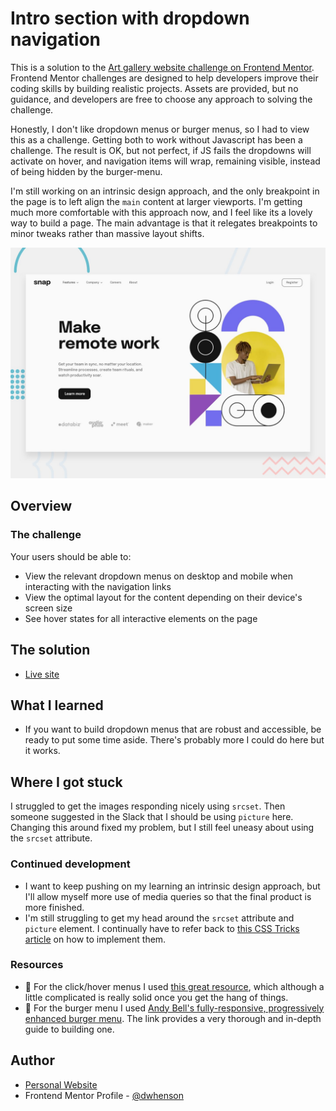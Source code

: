 # Intro section with dropdown navigation

This is a solution to the [Art gallery website challenge on Frontend Mentor](https://www.frontendmentor.io/challenges/intro-section-with-dropdown-navigation-ryaPetHE5). Frontend Mentor challenges are designed to help developers improve their coding skills by building realistic projects. Assets are provided, but no guidance, and developers are free to choose any approach to solving the challenge.

Honestly, I don't like dropdown menus or burger menus, so I had to view this as a challenge. Getting both to work without Javascript has been a challenge. The result is OK, but not perfect, if JS fails the dropdowns will activate on hover, and navigation items will wrap, remaining visible, instead of being hidden by the burger-menu.

I'm still working on an intrinsic design approach, and the only breakpoint in the page is to left align the `main` content at larger viewports. I'm getting much more comfortable with this approach now, and I feel like its a lovely way to build a page. The main advantage is that it relegates breakpoints to minor tweaks rather than massive layout shifts.

![Design preview for the navigation challenge coding challenge](images/desktop-preview.jpg)

## Overview

### The challenge

Your users should be able to:

- View the relevant dropdown menus on desktop and mobile when interacting with the navigation links
- View the optimal layout for the content depending on their device's screen size
- See hover states for all interactive elements on the page

## The solution

- [Live site](https://fem-navigation-page.vercel.app/)

## What I learned

- If you want to build dropdown menus that are robust and accessible, be ready to put some time aside. There's probably more I could do here but it works.

## Where I got stuck

I struggled to get the images responding nicely using `srcset`. Then someone suggested in the Slack that I should be using `picture` here. Changing this around fixed my problem, but I still feel uneasy about using the `srcset` attribute.

### Continued development

- I want to keep pushing on my learning an intrinsic design approach, but I'll allow myself more use of media queries so that the final product is more finished.
- I'm still struggling to get my head around the `srcset` attribute and `picture` element. I continually have to refer back to [this CSS Tricks article](https://css-tricks.com/a-guide-to-the-responsive-images-syntax-in-html/) on how to implement them.

### Resources

- 🔗 For the click/hover menus I used [this great resource](https://github.com/mrwweb/clicky-menus), which although a little complicated is really solid once you get the hang of things.
- 🔗 For the burger menu I used [Andy Bell's fully-responsive, progressively enhanced burger menu](https://piccalil.li/tutorial/build-a-fully-responsive-progressively-enhanced-burger-menu/). The link provides a very thorough and in-depth guide to building one.

## Author

- [Personal Website](https://www.dwhenson.com)
- Frontend Mentor Profile - [@dwhenson](https://www.frontendmentor.io/profile/dwhenson)




